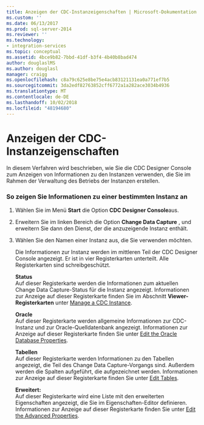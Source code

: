 ```yaml
---
title: Anzeigen der CDC-Instanzeigenschaften | Microsoft-Dokumentation
ms.custom: ''
ms.date: 06/13/2017
ms.prod: sql-server-2014
ms.reviewer: ''
ms.technology:
- integration-services
ms.topic: conceptual
ms.assetid: 4bce9b82-7bbd-41df-b3f4-4b40b8bad474
author: douglaslMS
ms.author: douglasl
manager: craigg
ms.openlocfilehash: c8a79c625e8be75e4acb83121131ea0a771ef7b5
ms.sourcegitcommit: 3da2edf82763852cff6772a1a282ace3034b4936
ms.translationtype: MT
ms.contentlocale: de-DE
ms.lasthandoff: 10/02/2018
ms.locfileid: "48194680"
---
```

# <a name="how-to-view-the-cdc-instance-properties"></a>Anzeigen der CDC-Instanzeigenschaften
  In diesem Verfahren wird beschrieben, wie Sie die CDC Designer Console zum Anzeigen von Informationen zu den Instanzen verwenden, die Sie im Rahmen der Verwaltung des Betriebs der Instanzen erstellen.  
  
### <a name="to-view-information-about-a-specific-instance"></a>So zeigen Sie Informationen zu einer bestimmten Instanz an  
  
1.  Wählen Sie im Menü **Start** die Option **CDC Designer Console**aus.  
  
2.  Erweitern Sie im linken Bereich die Option **Change Data Capture** , und erweitern Sie dann den Dienst, der die anzuzeigende Instanz enthält.  
  
3.  Wählen Sie den Namen einer Instanz aus, die Sie verwenden möchten.  
  
     Die Informationen zur Instanz werden im mittleren Teil der CDC Designer Console angezeigt. Er ist in vier Registerkarten unterteilt. Alle Registerkarten sind schreibgeschützt.  
  
     **Status**  
     Auf dieser Registerkarte werden die Informationen zum aktuellen Change Data Capture-Status für die Instanz angezeigt. Informationen zur Anzeige auf dieser Registerkarte finden Sie im Abschnitt **Viewer-Registerkarten** unter [Manage a CDC Instance](manage-a-cdc-instance.md).  
  
     **Oracle**  
     Auf dieser Registerkarte werden allgemeine Informationen zur CDC-Instanz und zur Oracle-Quelldatenbank angezeigt. Informationen zur Anzeige auf dieser Registerkarte finden Sie unter [Edit the Oracle Database Properties](edit-the-oracle-database-properties.md).  
  
     **Tabellen**  
     Auf dieser Registerkarte werden Informationen zu den Tabellen angezeigt, die Teil des Change Data Capture-Vorgangs sind. Außerdem werden die Spalten aufgeführt, die aufgezeichnet werden. Informationen zur Anzeige auf dieser Registerkarte finden Sie unter [Edit Tables](edit-tables.md).  
  
     **Erweitert:**  
     Auf dieser Registerkarte wird eine Liste mit den erweiterten Eigenschaften angezeigt, die Sie im Eigenschaften-Editor definieren. Informationen zur Anzeige auf dieser Registerkarte finden Sie unter [Edit the Advanced Properties](edit-the-advanced-properties.md).  
  
  
